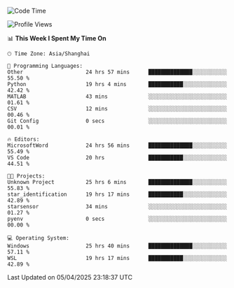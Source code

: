<!--START_SECTION:waka-->
![Code Time](http://img.shields.io/badge/Code%20Time-2%2C546%20hrs%2012%20mins-blue)

![Profile Views](http://img.shields.io/badge/Profile%20Views-1-blue)

📊 **This Week I Spent My Time On** 

```text
🕑︎ Time Zone: Asia/Shanghai

💬 Programming Languages: 
Other                    24 hrs 57 mins      ██████████████░░░░░░░░░░░   55.50 % 
Python                   19 hrs 4 mins       ███████████░░░░░░░░░░░░░░   42.42 % 
MATLAB                   43 mins             ░░░░░░░░░░░░░░░░░░░░░░░░░   01.61 % 
CSV                      12 mins             ░░░░░░░░░░░░░░░░░░░░░░░░░   00.46 % 
Git Config               0 secs              ░░░░░░░░░░░░░░░░░░░░░░░░░   00.01 % 

🔥 Editors: 
MicrosoftWord            24 hrs 56 mins      ██████████████░░░░░░░░░░░   55.49 % 
VS Code                  20 hrs              ███████████░░░░░░░░░░░░░░   44.51 % 

🐱‍💻 Projects: 
Unknown Project          25 hrs 6 mins       ██████████████░░░░░░░░░░░   55.83 % 
star_identification      19 hrs 17 mins      ███████████░░░░░░░░░░░░░░   42.89 % 
starsensor               34 mins             ░░░░░░░░░░░░░░░░░░░░░░░░░   01.27 % 
pyenv                    0 secs              ░░░░░░░░░░░░░░░░░░░░░░░░░   00.00 % 

💻 Operating System: 
Windows                  25 hrs 40 mins      ██████████████░░░░░░░░░░░   57.11 % 
WSL                      19 hrs 17 mins      ███████████░░░░░░░░░░░░░░   42.89 % 
```


 Last Updated on 05/04/2025 23:18:37 UTC
<!--END_SECTION:waka-->